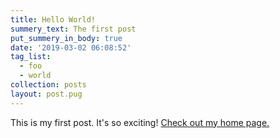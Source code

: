 ```yaml
---
title: Hello World!
summery_text: The first post
put_summery_in_body: true
date: '2019-03-02 06:08:52'
tag_list:
  - foo
  - world
collection: posts
layout: post.pug
---
```

This is my first post. It's so exciting! [Check out my home page.](/index.html)
